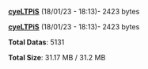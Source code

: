 [**cyeLTPiS**](/data/cyeLTPiS.txt) (18/01/23 - 18:13)- 2423 bytes

[**cyeLTPiS**](/data/cyeLTPiS.txt) (18/01/23 - 18:13)- 2423 bytes

**Total Datas**: 5131

**Total Size**: 31.17 MB / 31.2 MB